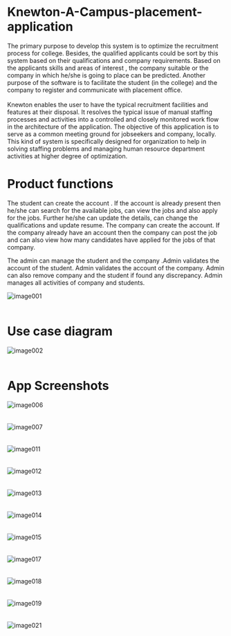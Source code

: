 # Knewton-A-Campus-placement-application
The primary purpose to develop this system is to optimize the recruitment process for college. Besides, the qualified applicants could be sort by this system based on their qualifications and company requirements. Based on the applicants skills and areas of interest , the company suitable or the company in which he/she is going to place can be predicted. Another purpose of the software is to facilitate the student (in the college) and the company to register and communicate with placement office.
</br></br>
Knewton enables the user to have the typical recruitment facilities and features at their disposal. It resolves the typical issue of manual staffing processes and activities into a controlled and closely monitored work flow in the architecture of the application. The objective of this application is to serve as a common meeting ground for jobseekers and company, locally. This kind of system is specifically designed for organization to help in solving staffing problems and managing human resource department activities at higher degree of optimization.

			
# Product functions
The student can create the account . If the account is already present then he/she can search for the available jobs, can view the jobs and also apply for the jobs. Further he/she can update the details, can change the qualifications and update resume. The company can create the account. If the company already have an account then the company can post the job and can also view how many candidates have applied for the jobs of that company.

The admin can manage the student and the company .Admin validates the account of the student. Admin validates the account of the company. Admin can also remove company and the student if found any discrepancy. Admin manages all activities of company and students. 

![image001](https://user-images.githubusercontent.com/29123936/74407165-6b725e00-4e57-11ea-9901-5d6f66915873.png) <br/><br/>

# Use case diagram
![image002](https://user-images.githubusercontent.com/29123936/74407166-6dd4b800-4e57-11ea-9ffa-d2e3b52cf296.png) <br/><br/>

# App Screenshots
![image006](https://user-images.githubusercontent.com/29123936/74407170-71683f00-4e57-11ea-9596-417419f041a4.png)<br/><br/><br/>
![image007](https://user-images.githubusercontent.com/29123936/74407172-7200d580-4e57-11ea-96d6-bfe985a43d25.png)<br/><br/><br/>
![image011](https://user-images.githubusercontent.com/29123936/74407173-72996c00-4e57-11ea-8fc8-9e1e25d4edb2.png)<br/><br/><br/>
![image012](https://user-images.githubusercontent.com/29123936/74407179-74fbc600-4e57-11ea-9103-77cfc4184b78.png)<br/><br/><br/>
![image013](https://user-images.githubusercontent.com/29123936/74407180-75945c80-4e57-11ea-954e-9d8bc37b67c6.png)<br/><br/><br/>
![image014](https://user-images.githubusercontent.com/29123936/74407181-762cf300-4e57-11ea-933e-e56edae6dafc.png)<br/><br/><br/>
![image015](https://user-images.githubusercontent.com/29123936/74407184-775e2000-4e57-11ea-885f-2bb13e3dd1ab.png)<br/><br/><br/>
![image017](https://user-images.githubusercontent.com/29123936/74407186-77f6b680-4e57-11ea-8fbc-2480103fe97e.png)<br/><br/><br/>
![image018](https://user-images.githubusercontent.com/29123936/74407187-788f4d00-4e57-11ea-985e-fb832709a419.png)<br/><br/><br/>
![image019](https://user-images.githubusercontent.com/29123936/74407188-7927e380-4e57-11ea-9712-f47007313c19.png)<br/><br/><br/>
![image021](https://user-images.githubusercontent.com/29123936/74407191-79c07a00-4e57-11ea-8295-6e787361a6ae.png)<br/><br/><br/>

			
			



